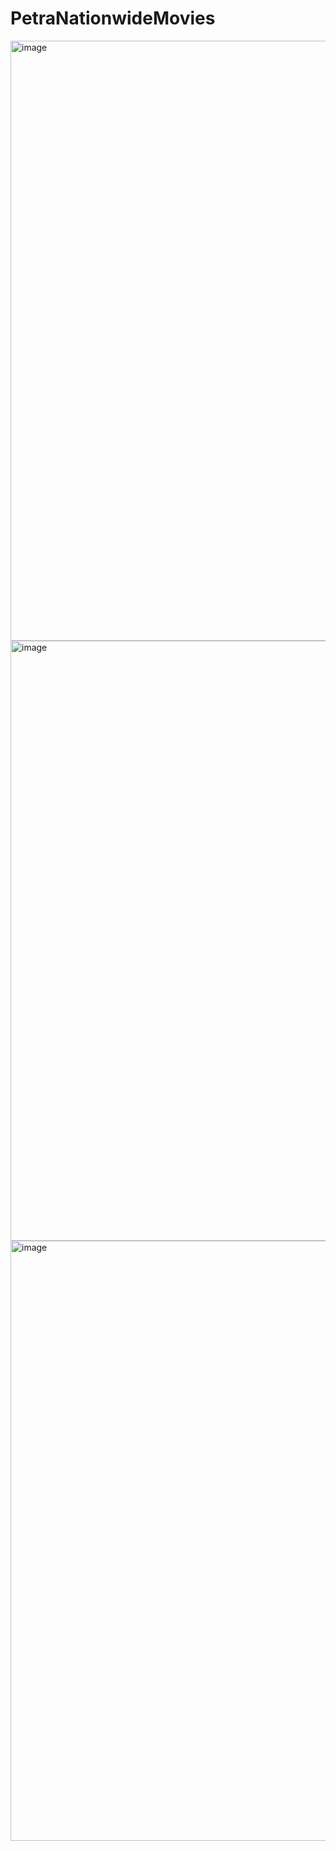 # PetraNationwideMovies

<img width="960" alt="image" src="https://github.com/AntonioCR11/PetraNationwideMovies/assets/99940538/0f6d5de4-1660-4436-a2bc-18e1e9bcf536">
<img width="960" alt="image" src="https://github.com/AntonioCR11/PetraNationwideMovies/assets/99940538/b90ecf30-e76b-463f-9d71-345d3cbd8cfd">
<img width="960" alt="image" src="https://github.com/AntonioCR11/PetraNationwideMovies/assets/99940538/658b7a49-c2ed-49ca-b26e-220fe6602c96">
